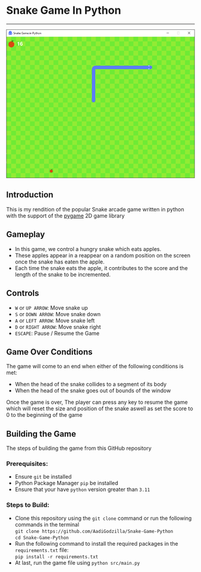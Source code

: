 # Snake Game In Python

---

![screenshot](https://github.com/AadiGodzilla/Snake-Game-Python/blob/main/assets/screenshot.png?raw=true)

## Introduction

This is my rendition of the popular Snake arcade game
written in python with the support of the [pygame](https://www.pygame.org/news) 2D game library

## Gameplay

- In this game, we control a hungry snake which eats apples.
- These apples appear in a reappear on a random position on the screen once the snake has eaten the apple.
- Each time the snake eats the apple, it contributes to the score and the length of the snake to be incremented.

## Controls

- ```W``` or ```UP ARROW```: Move snake up
- ```S``` or ```DOWN ARROW```: Move snake down
- ```A``` or ```LEFT ARROW```: Move snake left
- ```D``` or ```RIGHT ARROW```: Move snake right
- ```ESCAPE```: Pause / Resume the Game

## Game Over Conditions

The game will come to an end when either of the following conditions is met:

- When the head of the snake collides to a segment of its body
- When the head of the snake goes out of bounds of the window

Once the game is over, The player can press any key to resume the game which will reset the size and position of the snake aswell as set the score to 0 to the beginning of the game

## Building the Game 

The steps of building the game from this GitHub repository

### Prerequisites:
- Ensure ```git``` be installed
- Python Package Manager ```pip``` be installed
- Ensure that your have ```python``` version greater than ```3.11```

### Steps to Build:

- Clone this repository using the ```git clone``` command or run the following commands in the terminal \
```git clone https://github.com/AadiGodzilla/Snake-Game-Python``` \
```cd Snake-Game-Python```
- Run the following command to install the required packages in the ```requirements.txt``` file: \
```pip install -r requirements.txt```
- At last, run the game file using ```python src/main.py```